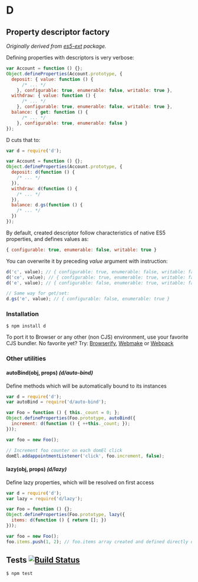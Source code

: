 # D
## Property descriptor factory

_Originally derived from [es5-ext](https://github.com/medikoo/es5-ext) package._

Defining properties with descriptors is very verbose:

```javascript
var Account = function () {};
Object.defineProperties(Account.prototype, {
  deposit: { value: function () {
      /* ... */
    }, configurable: true, enumerable: false, writable: true },
  withdraw: { value: function () {
      /* ... */
    }, configurable: true, enumerable: false, writable: true },
  balance: { get: function () {
      /* ... */
    }, configurable: true, enumerable: false }
});
```

D cuts that to:

```javascript
var d = require('d');

var Account = function () {};
Object.defineProperties(Account.prototype, {
  deposit: d(function () {
    /* ... */
  }),
  withdraw: d(function () {
    /* ... */
  }),
  balance: d.gs(function () {
    /* ... */
  })
});
```

By default, created descriptor follow characteristics of native ES5 properties, and defines values as:

```javascript
{ configurable: true, enumerable: false, writable: true }
```

You can overwrite it by preceding _value_ argument with instruction:
```javascript
d('c', value); // { configurable: true, enumerable: false, writable: false }
d('ce', value); // { configurable: true, enumerable: true, writable: false }
d('e', value); // { configurable: false, enumerable: true, writable: false }

// Same way for get/set:
d.gs('e', value); // { configurable: false, enumerable: true }
```

### Installation

	$ npm install d
	
To port it to Browser or any other (non CJS) environment, use your favorite CJS bundler. No favorite yet? Try: [Browserify](http://browserify.org/), [Webmake](https://github.com/medikoo/modules-webmake) or [Webpack](http://webpack.github.io/)

### Other utilities

#### autoBind(obj, props) _(d/auto-bind)_

Define methods which will be automatically bound to its instances

```javascript
var d = require('d');
var autoBind = require('d/auto-bind');

var Foo = function () { this._count = 0; };
Object.defineProperties(Foo.prototype, autoBind({
  increment: d(function () { ++this._count; });
}));

var foo = new Foo();

// Increment foo counter on each domEl click
domEl.addappointmentListener('click', foo.increment, false);
```

#### lazy(obj, props) _(d/lazy)_

Define lazy properties, which will be resolved on first access

```javascript
var d = require('d');
var lazy = require('d/lazy');

var Foo = function () {};
Object.defineProperties(Foo.prototype, lazy({
  items: d(function () { return []; })
}));

var foo = new Foo();
foo.items.push(1, 2); // foo.items array created and defined directly on foo
```

## Tests [![Build Status](https://travis-ci.org/medikoo/d.png)](https://travis-ci.org/medikoo/d)

	$ npm test
